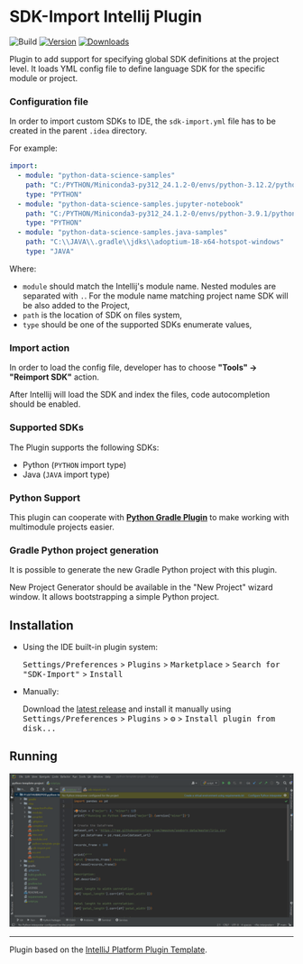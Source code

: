 # SDK-Import Intellij Plugin

![Build](https://github.com/PrzemyslawSwiderski/sdk-import-plugin/workflows/Build/badge.svg)
[![Version](https://img.shields.io/jetbrains/plugin/v/com.pswidersk.sdkimportplugin.svg)](https://plugins.jetbrains.com/plugin/com.pswidersk.sdkimportplugin)
[![Downloads](https://img.shields.io/jetbrains/plugin/d/com.pswidersk.sdkimportplugin.svg)](https://plugins.jetbrains.com/plugin/com.pswidersk.sdkimportplugin)

<!-- Plugin description -->

Plugin to add support for specifying global SDK definitions at the project level.
It loads YML config file to define language SDK for the specific module or project.

### Configuration file

In order to import custom SDKs to IDE, the `sdk-import.yml` file has to be created in the parent `.idea` directory.

For example:

```yml
import:
  - module: "python-data-science-samples"
    path: "C:/PYTHON/Miniconda3-py312_24.1.2-0/envs/python-3.12.2/python.exe"
    type: "PYTHON"
  - module: "python-data-science-samples.jupyter-notebook"
    path: "C:/PYTHON/Miniconda3-py312_24.1.2-0/envs/python-3.9.1/python.exe"
    type: "PYTHON"
  - module: "python-data-science-samples.java-samples"
    path: "C:\\JAVA\\.gradle\\jdks\\adoptium-18-x64-hotspot-windows"
    type: "JAVA"
```

Where:

* `module` should match the Intellij's module name. Nested modules are separated with `.`. For the module name matching
  project name SDK will be also added to the Project,
* `path` is the location of SDK on files system,
* `type` should be one of the supported SDKs enumerate values,

### Import action

In order to load the config file, developer has to choose **"Tools" -> "Reimport SDK"** action.

After Intellij will load the SDK and index the files, code autocompletion should be enabled.

### Supported SDKs

The Plugin supports the following SDKs:

* Python (`PYTHON` import type)
* Java (`JAVA` import type)

### Python Support

This plugin can cooperate with [**Python Gradle Plugin**](https://github.com/PrzemyslawSwiderski/python-gradle-plugin)
to
make working with multimodule projects easier.

### Gradle Python project generation

It is possible to generate the new Gradle Python project with this plugin.

New Project Generator should be available in the "New Project" wizard window.
It allows bootstrapping a simple Python project.

<!-- Plugin description end -->

## Installation

- Using the IDE built-in plugin system:

  <kbd>Settings/Preferences</kbd> > <kbd>Plugins</kbd> > <kbd>Marketplace</kbd> > <kbd>Search for "SDK-Import"</kbd> >
  <kbd>Install</kbd>

- Manually:

  Download the [latest release](https://github.com/PrzemyslawSwiderski/sdk-import-plugin/releases/latest) and install it
  manually using
  <kbd>Settings/Preferences</kbd> > <kbd>Plugins</kbd> > <kbd>⚙️</kbd> > <kbd>Install plugin from disk...</kbd>

## Running

![sdkImportAction.gif](images/sdkImportAction.gif)

---
Plugin based on the [IntelliJ Platform Plugin Template][template].

[template]: https://github.com/JetBrains/intellij-platform-plugin-template

[docs:plugin-description]: https://plugins.jetbrains.com/docs/intellij/plugin-user-experience.html#plugin-description-and-presentation
